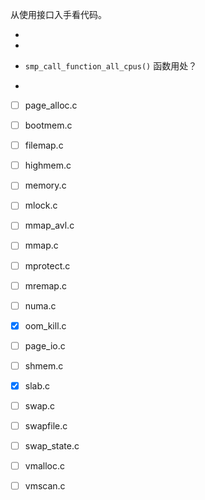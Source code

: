 

从使用接口入手看代码。

* 



* 
* `smp_call_function_all_cpus()` 函数用处？
* 



- [ ] page_alloc.c
- [ ] bootmem.c
- [ ] filemap.c
- [ ] highmem.c
- [ ] memory.c
- [ ] mlock.c
- [ ] mmap_avl.c
- [ ] mmap.c
- [ ] mprotect.c
- [ ] mremap.c
- [ ] numa.c
- [x] oom_kill.c
- [ ] page_io.c
- [ ] shmem.c
- [x] slab.c
- [ ] swap.c
- [ ] swapfile.c
- [ ] swap_state.c
- [ ] vmalloc.c
- [ ] vmscan.c





 